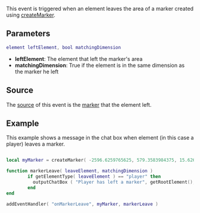 This event is triggered when an element leaves the area of a marker created using [createMarker](/docs/createMarker.md "wikilink").

Parameters
----------

``` lua
element leftElement, bool matchingDimension
```

-   **leftElement**: The element that left the marker's area
-   **matchingDimension**: True if the element is in the same dimension as the marker he left

Source
------

The [source](/docs/event_system#Event_source.md "wikilink") of this event is the [marker](/marker.md "wikilink") that the element left.

Example
-------

This example shows a message in the chat box when element (in this case a player) leaves a marker.

``` lua

local myMarker = createMarker( -2596.6259765625, 579.3583984375, 15.626741409302, "cylinder", 2.0, 255, 0, 0, 150 )

function markerLeave( leaveElement, matchingDimension )
        if getElementType( leaveElement ) == "player" then
          outputChatBox ( "Player has left a marker", getRootElement(), 255, 255, 0 )
        end
end

addEventHandler( "onMarkerLeave", myMarker, markerLeave )
```
